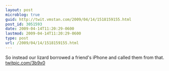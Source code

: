 ```yaml
---
layout: post
microblog: true
guid: http://twit.vmstan.com/2009/04/14/1518159155.html
post_id: 3051593
date: 2009-04-14T11:20:29-0600
lastmod: 2009-04-14T11:20:29-0600
type: post
url: /2009/04/14/1518159155.html
---
```

So instead our lizard borrowed a friend's iPhone and called them from that. [twitpic.com/3b9x0](http://twitpic.com/3b9x0)
